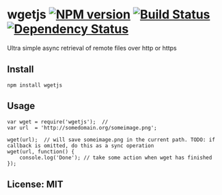 # wgetjs [![NPM version](https://badge.fury.io/js/wgetjs.png?branch=master)](http://badge.fury.io/js/wgetjs) [![Build Status](https://travis-ci.org/angleman/wgetjs.png?branch=master)](https://travis-ci.org/angleman/wgetjs) [![Dependency Status](https://gemnasium.com/angleman/wgetjs.png?branch=master)](https://gemnasium.com/angleman/wgetjs)

Ultra simple async retrieval of remote files over http or https


## Install

```
npm install wgetjs
```

## Usage

```
var wget = require('wgetjs');  //
var url  = 'http://somedomain.org/someimage.png';

wget(url);  // will save someimage.png in the current path. TODO: if callback is omitted, do this as a sync operation
wget(url, function() {
	console.log('Done'); // take some action when wget has finished
});
```

## License: MIT